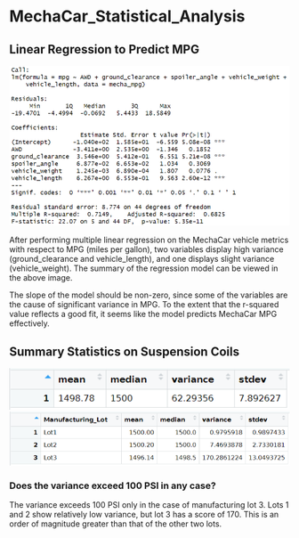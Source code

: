 # MechaCar_Statistical_Analysis
 
## Linear Regression to Predict MPG

![image](/images/linear_reg_mpg.png)

After performing multiple linear regression on the MechaCar vehicle metrics with respect to MPG (miles per gallon), two variables display high variance (ground_clearance and vehicle_length), and one displays slight variance (vehicle_weight). The summary of the regression model can be viewed in the above image.

The slope of the model should be non-zero, since some of the variables are the cause of significant variance in MPG. To the extent that the r-squared value reflects a good fit, it seems like the model predicts MechaCar MPG effectively.

## Summary Statistics on Suspension Coils

![image](/images/coil_sum.png)
![image](/images/lot_sum.png)

### Does the variance exceed 100 PSI in any case?

The variance exceeds 100 PSI only in the case of manufacturing lot 3. Lots 1 and 2 show relatively low variance, but lot 3 has a score of 170. This is an order of magnitude greater than that of the other two lots.